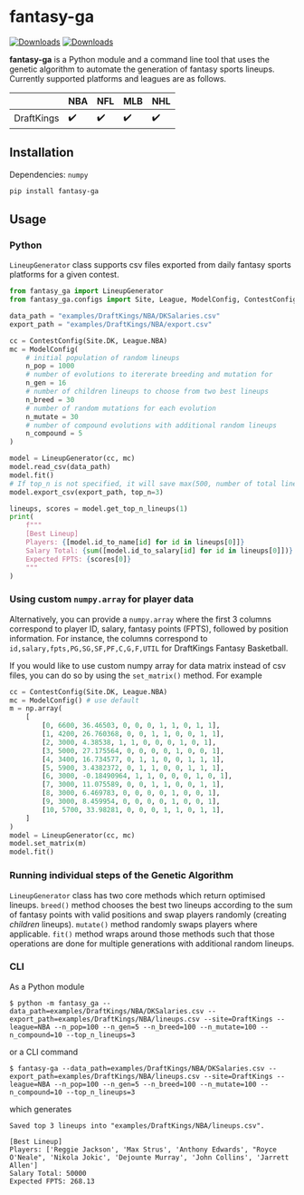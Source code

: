# fantasy-ga

[![Downloads](https://static.pepy.tech/badge/fantasy-ga)](https://pepy.tech/project/fantasy-ga) [![Downloads](https://static.pepy.tech/badge/fantasy-ga/month)](https://pepy.tech/project/fantasy-ga)

**fantasy-ga** is a Python module and a command line tool that uses the genetic algorithm to automate the generation of fantasy sports lineups. Currently supported platforms and leagues are as follows. 


|   | NBA | NFL  | MLB  | NHL  |
|---|---|---|---|---|
| DraftKings  | ✔️ | ✔️ | ✔️ | ✔️ |

## Installation
Dependencies: `numpy`
```bash
pip install fantasy-ga
```

## Usage

### Python
`LineupGenerator` class supports csv files exported from daily fantasy sports platforms for a given contest.

```python
from fantasy_ga import LineupGenerator
from fantasy_ga.configs import Site, League, ModelConfig, ContestConfig

data_path = "examples/DraftKings/NBA/DKSalaries.csv"
export_path = "examples/DraftKings/NBA/export.csv"

cc = ContestConfig(Site.DK, League.NBA)
mc = ModelConfig(
    # initial population of random lineups
    n_pop = 1000
    # number of evolutions to itererate breeding and mutation for
    n_gen = 16
    # number of children lineups to choose from two best lineups
    n_breed = 30
    # number of random mutations for each evolution
    n_mutate = 30
    # number of compound evolutions with additional random lineups
    n_compound = 5
)

model = LineupGenerator(cc, mc)
model.read_csv(data_path)
model.fit()
# If top_n is not specified, it will save max(500, number of total lineups) lineups sorted by scores
model.export_csv(export_path, top_n=3)

lineups, scores = model.get_top_n_lineups(1)
print(
    f"""
    [Best Lineup]
    Players: {[model.id_to_name[id] for id in lineups[0]]} 
    Salary Total: {sum([model.id_to_salary[id] for id in lineups[0]])}
    Expected FPTS: {scores[0]}
    """
)
```
### Using custom `numpy.array` for player data
Alternatively, you can provide a `numpy.array` where the first 3 columns correspond to player ID, salary, fantasy points (FPTS), followed by position information. For instance, the columns correspond to `id,salary,fpts,PG,SG,SF,PF,C,G,F,UTIL` for DraftKings Fantasy Basketball. 

If you would like to use custom numpy array for data matrix instead of csv files, you can do so by using the `set_matrix()` method. For example

```Python
cc = ContestConfig(Site.DK, League.NBA)
mc = ModelConfig() # use default
m = np.array(
    [
        [0, 6600, 36.46503, 0, 0, 0, 1, 1, 0, 1, 1],
        [1, 4200, 26.760368, 0, 0, 1, 1, 0, 0, 1, 1],
        [2, 3000, 4.38538, 1, 1, 0, 0, 0, 1, 0, 1],
        [3, 5000, 27.175564, 0, 0, 0, 0, 1, 0, 0, 1],
        [4, 3400, 16.734577, 0, 1, 1, 0, 0, 1, 1, 1],
        [5, 5900, 3.4382372, 0, 1, 1, 0, 0, 1, 1, 1],
        [6, 3000, -0.18490964, 1, 1, 0, 0, 0, 1, 0, 1],
        [7, 3000, 11.075589, 0, 0, 1, 1, 0, 0, 1, 1],
        [8, 3000, 6.469783, 0, 0, 0, 0, 1, 0, 0, 1],
        [9, 3000, 8.459954, 0, 0, 0, 0, 1, 0, 0, 1],
        [10, 5700, 33.98281, 0, 0, 0, 1, 1, 0, 1, 1],
    ]
)
model = LineupGenerator(cc, mc)
model.set_matrix(m)
model.fit()
```

### Running individual steps of the Genetic Algorithm
`LineupGenerator` class has two core methods which return optimised lineups. `breed()` method chooses the best two lineups according to the sum of fantasy points with valid positions and swap players randomly (creating _children_ lineups). `mutate()` method randomly swaps players where applicable. `fit()` method wraps around those methods such that those operations are done for multiple generations with additional random lineups.

### CLI

As a Python module
```
$ python -m fantasy_ga --data_path=examples/DraftKings/NBA/DKSalaries.csv --export_path=examples/DraftKings/NBA/lineups.csv --site=DraftKings --league=NBA --n_pop=100 --n_gen=5 --n_breed=100 --n_mutate=100 --n_compound=10 --top_n_lineups=3
```
or a CLI command
```
$ fantasy-ga --data_path=examples/DraftKings/NBA/DKSalaries.csv --export_path=examples/DraftKings/NBA/lineups.csv --site=DraftKings --league=NBA --n_pop=100 --n_gen=5 --n_breed=100 --n_mutate=100 --n_compound=10 --top_n_lineups=3
```
which generates
```
Saved top 3 lineups into "examples/DraftKings/NBA/lineups.csv".

[Best Lineup]
Players: ['Reggie Jackson', 'Max Strus', 'Anthony Edwards', "Royce O'Neale", 'Nikola Jokic', 'Dejounte Murray', 'John Collins', 'Jarrett Allen']
Salary Total: 50000
Expected FPTS: 268.13
```
